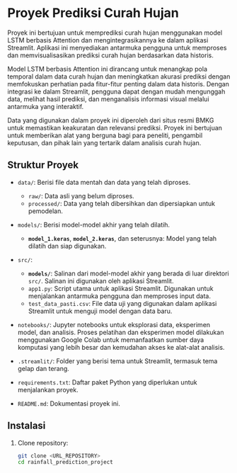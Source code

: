 # Proyek Prediksi Curah Hujan

Proyek ini bertujuan untuk memprediksi curah hujan menggunakan model LSTM berbasis Attention dan mengintegrasikannya ke dalam aplikasi Streamlit. Aplikasi ini menyediakan antarmuka pengguna untuk memproses dan memvisualisasikan prediksi curah hujan berdasarkan data historis. 

Model LSTM berbasis Attention ini dirancang untuk menangkap pola temporal dalam data curah hujan dan meningkatkan akurasi prediksi dengan memfokuskan perhatian pada fitur-fitur penting dalam data historis. Dengan integrasi ke dalam Streamlit, pengguna dapat dengan mudah mengunggah data, melihat hasil prediksi, dan menganalisis informasi visual melalui antarmuka yang interaktif.

Data yang digunakan dalam proyek ini diperoleh dari situs resmi BMKG untuk memastikan keakuratan dan relevansi prediksi. Proyek ini bertujuan untuk memberikan alat yang berguna bagi para peneliti, pengambil keputusan, dan pihak lain yang tertarik dalam analisis curah hujan.


## Struktur Proyek

- `data/`: Berisi file data mentah dan data yang telah diproses.
  - `raw/`: Data asli yang belum diproses.
  - `processed/`: Data yang telah dibersihkan dan dipersiapkan untuk pemodelan.

- `models/`: Berisi model-model akhir yang telah dilatih.
  - **`model_1.keras`**, **`model_2.keras`**, dan seterusnya: Model yang telah dilatih dan siap digunakan.

- `src/`:
  - **`models/`**: Salinan dari model-model akhir yang berada di luar direktori `src/`. Salinan ini digunakan oleh aplikasi Streamlit.
  - `app1.py`: Script utama untuk aplikasi Streamlit. Digunakan untuk menjalankan antarmuka pengguna dan memproses input data.
  - `test_data_pasti.csv`: File data uji yang digunakan dalam aplikasi Streamlit untuk menguji model dengan data baru.

- `notebooks/`: Jupyter notebooks untuk eksplorasi data, eksperimen model, dan analisis. Proses pelatihan dan eksperimen model dilakukan menggunakan Google Colab untuk memanfaatkan sumber daya komputasi yang lebih besar dan kemudahan akses ke alat-alat analisis.


- `.streamlit/`: Folder yang berisi tema untuk Streamlit, termasuk tema gelap dan terang.

- `requirements.txt`: Daftar paket Python yang diperlukan untuk menjalankan proyek.

- `README.md`: Dokumentasi proyek ini.

## Instalasi

1. Clone repository:
   ```bash
   git clone <URL_REPOSITORY>
   cd rainfall_prediction_project
